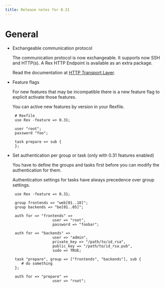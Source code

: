 ```yaml
---
title: Release notes for 0.31
---
```


# General

-   Exchangeable communication protocol

    The communication protocol is now exchangeable. It supports now SSH and HTTP(s). A Rex HTTP Endpoint is available as an extra package.

    Read the documentation at [HTTP Transport Layer](/howtos/http-transport.html).

-   Feature flags

    For new features that may be incompatible there is a new feature flag to explicit activate those features.

    You can active new features by version in your Rexfile.

         # Rexfile
         use Rex -feature => 0.31;
           
         user "root";
         password "foo";
          
         task prepare => sub {
         };

-   Set authentication per group or task (only with 0.31 features enabled)

    You have to define the groups and tasks first before you can modify the authentication for them.

    Authentication settings for tasks have always precedence over group settings.

         use Rex -feature => 0.31;
          
         group frontends => "web[01..10]";
         group backends => "be[01..05]";
           
         auth for => "frontends" => 
                          user => "root",
                          password => "foobar";
            
         auth for => "backends" =>
                          user => "admin",
                          private_key => "/path/to/id_rsa",
                          public_key => "/path/to/id_rsa.pub",
                          sudo => TRUE;
            
         task "prepare", group => ["frontends", "backends"], sub {
            # do something
         };
            
         auth for => "prepare" =>
                          user => "root";


